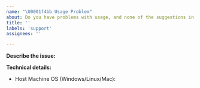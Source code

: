 ```yaml
---
name: "\U0001f4bb Usage Problem"
about: Do you have problems with usage, and none of the suggestions in the docs helped?
title: ''
labels: 'support'
assignees: ''

---
```


<!--
Thanks for reporting an issue with deployment 🙌 ❤️

Before opening a new issue, please make sure that we do not have any duplicates already open. You can ensure this by searching the issue list for this repository. If there is a duplicate, please close your issue and add a comment to the existing issue instead. Also, be sure to check our documentation first.
-->

**Describe the issue:**

<!-- Describe your issue, but please be descriptive! Include screenshots, logs, code or other info to help explain your problem -->

**Technical details:**

- Host Machine OS (Windows/Linux/Mac):
